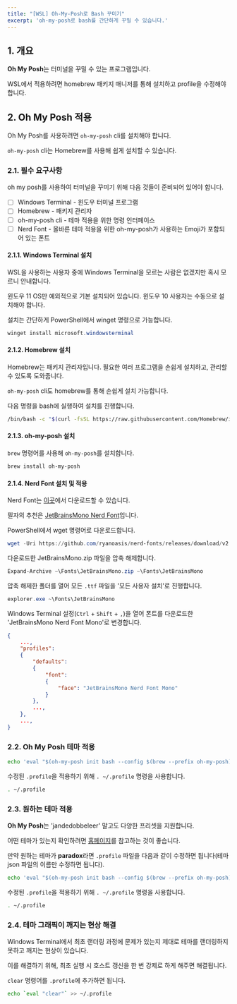 ```yaml
---
title: "[WSL] Oh-My-Posh로 Bash 꾸미기"
excerpt: 'oh-my-posh로 bash를 간단하게 꾸밀 수 있습니다.'
---
```


## 1. 개요

**Oh My Posh**는 터미널을 꾸밀 수 있는 프로그램입니다.

WSL에서 적용하려면 homebrew 패키지 매니저를 통해 설치하고 profile을 수정해야 합니다.

## 2. Oh My Posh 적용

Oh My Posh를 사용하려면 `oh-my-posh` cli를 설치해야 합니다.

`oh-my-posh` cli는 Homebrew를 사용해 쉽게 설치할 수 있습니다.

### 2.1. 필수 요구사항

oh my posh를 사용하여 터미널을 꾸미기 위해 다음 것들이 준비되어 있어야 합니다.

- [ ] Windows Terminal - 윈도우 터미널 프로그램
- [ ] Homebrew - 패키지 관리자
- [ ] oh-my-posh cli - 테마 적용을 위한 명령 인터페이스
- [ ] Nerd Font - 올바른 테마 적용을 위한 oh-my-posh가 사용하는 Emoji가 포함되어 있는 폰트

#### 2.1.1. Windows Terminal 설치

WSL을 사용하는 사용자 중에 Windows Terminal을 모르는 사람은 없겠지만 혹시 모르니 안내합니다.

윈도우 11 OS만 예외적으로 기본 설치되어 있습니다. 윈도우 10 사용자는 수동으로 설치해야 합니다.

설치는 간단하게 PowerShell에서 winget 명령으로 가능합니다.

```powershell
winget install microsoft.windowsterminal
```

#### 2.1.2. Homebrew 설치

Homebrew는 패키지 관리자입니다. 필요한 여러 프로그램을 손쉽게 설치하고, 관리할 수 있도록 도와줍니다.

`oh-my-posh` cli도 homebrew를 통해 손쉽게 설치 가능합니다.

다음 명령을 bash에 실행하여 설치를 진행합니다.

```bash
/bin/bash -c "$(curl -fsSL https://raw.githubusercontent.com/Homebrew/install/HEAD/install.sh)"
```

#### 2.1.3. oh-my-posh 설치

`brew` 명령어를 사용해 `oh-my-posh`를 설치합니다.

```bash
brew install oh-my-posh
```

#### 2.1.4. Nerd Font 설치 및 적용

Nerd Font는 [이곳](https://www.nerdfonts.com/font-downloads)에서 다운로드할 수 있습니다.

필자의 추천은 [JetBrainsMono Nerd Font](https://github.com/ryanoasis/nerd-fonts/releases/download/v2.1.0/JetBrainsMono.zip)입니다.

PowerShell에서 wget 명령어로 다운로드합니다.

```powershell
wget -Uri https://github.com/ryanoasis/nerd-fonts/releases/download/v2.1.0/JetBrainsMono.zip -OutFile ~\Fonts\JetBrainsMono.zip
```

다운로드한 JetBrainsMono.zip 파일을 압축 해제합니다.

```powershell
Expand-Archive ~\Fonts\JetBrainsMono.zip ~\Fonts\JetBrainsMono
```

압축 해제한 폴더를 열어 모든 `.ttf` 파일을 '모든 사용자 설치'로 진행합니다.

```powershell
explorer.exe ~\Fonts\JetBrainsMono
```

Windows Terminal 설정(`Ctrl` + `Shift` + `,`)을 열어 폰트를 다운로드한 'JetBrainsMono Nerd Font Mono'로 변경합니다.

```json
{
    ...,
    "profiles":
    {
        "defaults":
        {
            "font":
            {
                "face": "JetBrainsMono Nerd Font Mono"
            }
        },
        ...,
    },
    ...,
}
```

### 2.2. Oh My Posh 테마 적용

```bash
echo 'eval "$(oh-my-posh init bash --config $(brew --prefix oh-my-posh)/themes/jandedobbeleer.omp.json)"' >> ~/.profile
```

수정된 `.profile`을 적용하기 위해 `. ~/.profile` 명령을 사용합니다.

```bash
. ~/.profile
```

### 2.3. 원하는 테마 적용

**Oh My Posh**는 'jandedobbeleer' 말고도 다양한 프리셋을 지원합니다.

어떤 테마가 있는지 확인하려면 [홈페이지](https://ohmyposh.dev/docs/themes)를 참고하는 것이 좋습니다.

만약 원하는 테마가 **paradox**라면 `.profile` 파일을 다음과 같이 수정하면 됩니다(테마 json 파일의 이름만 수정하면 됩니다).

```bash
echo 'eval "$(oh-my-posh init bash --config $(brew --prefix oh-my-posh)/themes/paradox.omp.json)"' >> ~/.profile
```

수정된 `.profile`을 적용하기 위해 `. ~/.profile` 명령을 사용합니다.

```bash
. ~/.profile
```

### 2.4. 테마 그래픽이 깨지는 현상 해결

Windows Terminal에서 최초 랜더링 과정에 문제가 있는지 제대로 테마를 랜더링하지 못하고 깨지는 현상이 있습니다.

이를 해결하기 위해, 최초 실행 시 호스트 갱신을 한 번 강제로 하게 해주면 해결됩니다.

`clear` 명령어를 `.profile`에 추가하면 됩니다.

```bash
echo `eval "clear"` >> ~/.profile
```
